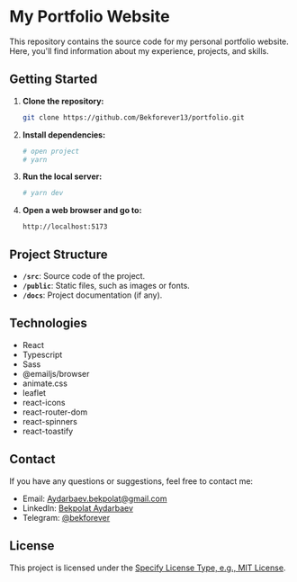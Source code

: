 # My Portfolio Website

This repository contains the source code for my personal portfolio website. Here, you'll find information about my experience, projects, and skills.

## Getting Started

1. **Clone the repository:**

    ```bash
    git clone https://github.com/Bekforever13/portfolio.git
    ```

2. **Install dependencies:**

    ```bash
    # open project
    # yarn
    ```

3. **Run the local server:**

    ```bash
    # yarn dev
    ```

4. **Open a web browser and go to:**

    ```plaintext
    http://localhost:5173
    ```

## Project Structure

- **`/src`**: Source code of the project.
- **`/public`**: Static files, such as images or fonts.
- **`/docs`**: Project documentation (if any).

## Technologies

- React
- Typescript
- Sass
- @emailjs/browser
- animate.css
- leaflet
- react-icons
- react-router-dom
- react-spinners
- react-toastify

## Contact

If you have any questions or suggestions, feel free to contact me:

- Email: Aydarbaev.bekpolat@gmail.com
- LinkedIn: [Bekpolat Aydarbaev](https://www.linkedin.com/in/bekpolat-aydarbaev-037325274)
- Telegram: [@bekforever](https://t.me/bekforever)

## License

This project is licensed under the [Specify License Type, e.g., MIT License](LICENSE).

